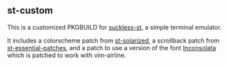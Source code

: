 st-custom
---

This is a customized PKGBUILD for [suckless-st](http://git.suckless.org/st/), a
simple terminal emulator.

It includes a colorscheme patch from
[st-solarized](https://aur.archlinux.org/packages/st-essential-patches/),
a scrollback patch from
[st-essential-patches](https://aur.archlinux.org/packages/st-essential-patches/),
and a patch to use a version of the font
[Inconsolata](http://levien.com/type/myfonts/inconsolata.html)
which is patched to work with vim-airline.
